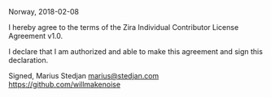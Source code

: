 Norway, 2018-02-08

I hereby agree to the terms of the Zira Individual Contributor License
Agreement v1.0.

I declare that I am authorized and able to make this agreement and sign this
declaration.

Signed,
Marius Stedjan marius@stedjan.com https://github.com/willmakenoise
